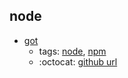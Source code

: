 node 
---
* [got](https://www.npmjs.com/package/got)
    * tags: [node](../tags/node.md), [npm](../tags/npm.md)
    * :octocat: [github url](https://github.com/sindresorhus/got)
